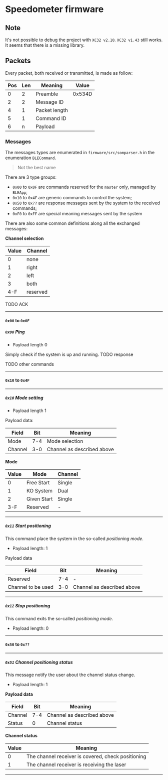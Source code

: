 # Speedometer firmware

## Note

It's not possible to debug the project with `XC32 v2.10`. `XC32 v1.43` still works. It seems that there is a missing library.

## Packets

Every packet, both received or transmitted, is made as follow:

Pos|Len|Meaning|Value
--|--|--|--
0|2|Preamble|0x534D
2|2|Message ID|
4|1|Packet length|
5|1|Command ID|
6|n|Payload|

### Messages

The messages types are enumerated in `firmware/src/somparser.h` in the enumeration `BLECommand`. 

> Not the best name

There are 3 type groups:
- `0x00` to `0x0F` are commands reserved for the `master` only, managed by `BLEApp`;
- `0x10` to `0x4F` are generic commands to control the system;
- `0x50` to `0x??` are response messages sent by the system to the received commands;
- `0xF0` to `0xFF` are special meaning messages sent by the system

There are also some common definitions along all the exchanged messages:

**Channel selection**

Value|Channel
--|--
0|none
1|right
2|left
3|both
4-F|reserved


TODO ACK

---

#### `0x00` to `0x0F`

##### `0x00` Ping

- Payload length 0

Simply check if the system is up and running. TODO response

TODO other commands

---

#### `0x10` to `0x4F`

--- 

##### `0x10` Mode setting

- Payload length 1

Payload data:

Field|Bit|Meaning
--|--|--
Mode|7-4|Mode selection
Channel|3-0|Channel as described above

**Mode**

Value|Mode|Channel
--|--|--
0|Free Start|Single
1|KO System|Dual
2|Given Start|Single
3-F|Reserved|-

---

##### `0x11` Start positioning

This command place the system in the so-called _positioning mode_.

- Payload length: 1

Payload data

Field|Bit|Meaning
--|--|--
Reserved|7-4|-
Channel to be used|3-0|Channel as described above

---

##### `0x12` Stop positioning

This command exits the so-called _positioning mode_.

- Payload length: 0

---

#### `0x50` to `0x??`

---

##### `0x51` Channel positioning status

This message notify the user about the channel status change.

- Payload length: 1

**Payload data**


Field|Bit|Meaning
--|--|--
Channel|7-4|Channel as described above
Status|0|Channel status

**Channel status**

Value|Meaning
--|--
0|The channel receiver is covered, check positioning
1|The channel receiver is receiving the laser

---


